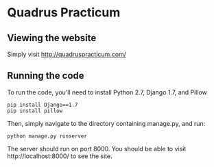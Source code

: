 # Quadrus Practicum

## Viewing the website

Simply visit http://quadruspracticum.com/

## Running the code

To run the code, you'll need to install Python 2.7, Django 1.7, and Pillow

```
pip install Django==1.7
pip install pillow
```

Then, simply navigate to the directory containing manage.py, and run:

```
python manage.py runserver
```

The server should run on port 8000. You should be able to visit http://localhost:8000/ to see the site.
